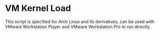 # VM Kernel Load

This script is specified for Arch Linux and its derivatives, can be used with VMware Workstation Player and VMware Workstation Pro to run directly.

